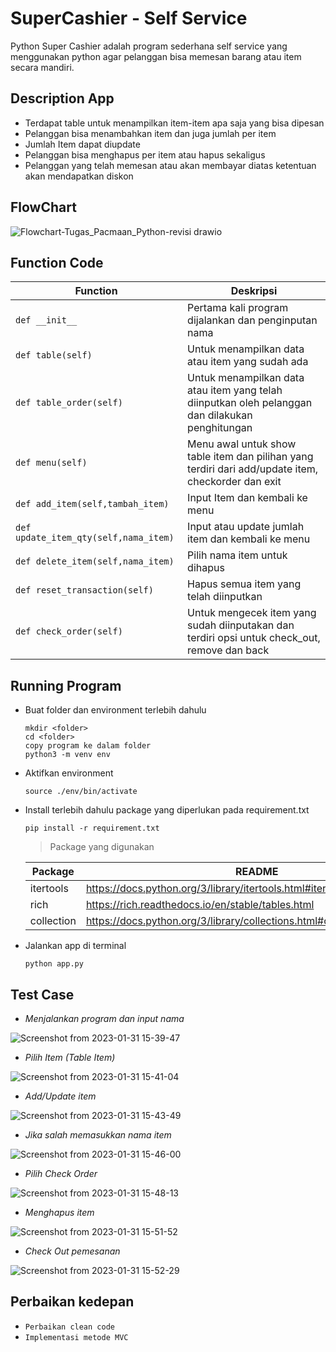 # SuperCashier - Self Service

Python Super Cashier adalah program sederhana self service yang menggunakan python agar pelanggan bisa memesan barang atau item secara mandiri.

## Description App
- Terdapat table untuk menampilkan item-item apa saja yang bisa dipesan
- Pelanggan bisa menambahkan item dan juga jumlah per item
- Jumlah Item dapat diupdate
- Pelanggan bisa menghapus per item atau hapus sekaligus
- Pelanggan yang telah memesan atau akan membayar diatas ketentuan akan mendapatkan diskon
 
## FlowChart
![Flowchart-Tugas_Pacmaan_Python-revisi drawio](https://user-images.githubusercontent.com/16360023/215666494-06a2ca76-c354-4ec2-a3b3-2285aa3555b8.png)

## Function Code
 | Function | Deskripsi |
 | -------- | --------- |
 | ```def __init__``` | Pertama kali program dijalankan dan penginputan nama |
 | ```def table(self)``` | Untuk menampilkan data atau item yang sudah ada |
 | ```def table_order(self)``` | Untuk menampilkan data atau item yang telah diinputkan oleh pelanggan dan dilakukan penghitungan  |
 | ```def menu(self)``` | Menu awal untuk show table item dan pilihan yang terdiri dari add/update item, checkorder dan exit |
 | ```def add_item(self,tambah_item)``` | Input Item dan kembali ke menu |
 | ```def update_item_qty(self,nama_item)``` | Input atau update jumlah item dan kembali ke menu  |
 | ```def delete_item(self,nama_item)``` | Pilih nama item untuk dihapus |
 | ```def reset_transaction(self)``` | Hapus semua item yang telah diinputkan |
 | ```def check_order(self)``` | Untuk mengecek item yang sudah diinputakan dan terdiri opsi untuk check_out, remove dan back|

## Running Program
- Buat folder dan environment terlebih dahulu
    ```
    mkdir <folder>
    cd <folder>
    copy program ke dalam folder
    python3 -m venv env
    ```
- Aktifkan environment
    ```
    source ./env/bin/activate
    ```
- Install terlebih dahulu package yang diperlukan pada requirement.txt
    ```
    pip install -r requirement.txt
    ```
    > Package yang digunakan 
    
    | Package | README |
    | ------- | ------ |
    | itertools | https://docs.python.org/3/library/itertools.html#itertools.chain |
    | rich | https://rich.readthedocs.io/en/stable/tables.html |
    | collection | https://docs.python.org/3/library/collections.html#collections.defaultdict |
    
- Jalankan app di terminal 
    ```
    python app.py
    ```
## Test Case
- _Menjalankan program dan input nama_

![Screenshot from 2023-01-31 15-39-47](https://user-images.githubusercontent.com/16360023/215710475-e65c037c-5586-43e1-b9f7-eb64be401578.png)

- _Pilih Item (Table Item)_

![Screenshot from 2023-01-31 15-41-04](https://user-images.githubusercontent.com/16360023/215710688-3fb86417-b4eb-44ab-8bf1-dc21c06bee91.png)

- _Add/Update item_

![Screenshot from 2023-01-31 15-43-49](https://user-images.githubusercontent.com/16360023/215711292-8a5e354d-ebe3-437c-854e-0e340cd9a550.png)

- _Jika salah memasukkan nama item_

![Screenshot from 2023-01-31 15-46-00](https://user-images.githubusercontent.com/16360023/215711772-23b1e0e3-5f6f-4bd1-b1fa-31e13ab5837e.png)

- _Pilih Check Order_

![Screenshot from 2023-01-31 15-48-13](https://user-images.githubusercontent.com/16360023/215712220-9af75344-f67e-4746-a384-5f1d5b72b828.png)

- _Menghapus item_

![Screenshot from 2023-01-31 15-51-52](https://user-images.githubusercontent.com/16360023/215712981-57008eef-a846-4da5-990e-ce229404beea.png)

- _Check Out pemesanan_

![Screenshot from 2023-01-31 15-52-29](https://user-images.githubusercontent.com/16360023/215713366-65cbf0aa-5f7c-4909-b5ef-84158c196c69.png)


## Perbaikan kedepan
- ```Perbaikan clean code```
- ```Implementasi metode MVC```
